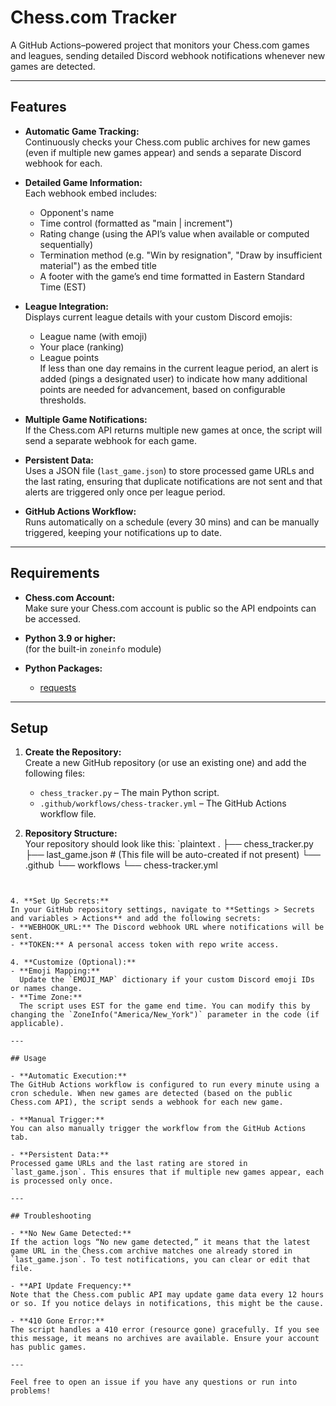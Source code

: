 # Chess.com Tracker

A GitHub Actions–powered project that monitors your Chess.com games and leagues, sending detailed Discord webhook notifications whenever new games are detected.

---

## Features

- **Automatic Game Tracking:**  
  Continuously checks your Chess.com public archives for new games (even if multiple new games appear) and sends a separate Discord webhook for each.

- **Detailed Game Information:**  
  Each webhook embed includes:
  - Opponent's name
  - Time control (formatted as "main | increment")
  - Rating change (using the API’s value when available or computed sequentially)
  - Termination method (e.g. "Win by resignation", "Draw by insufficient material") as the embed title
  - A footer with the game’s end time formatted in Eastern Standard Time (EST)

- **League Integration:**  
  Displays current league details with your custom Discord emojis:
  - League name (with emoji)
  - Your place (ranking)
  - League points  
  If less than one day remains in the current league period, an alert is added (pings a designated user) to indicate how many additional points are needed for advancement, based on configurable thresholds.

- **Multiple Game Notifications:**  
  If the Chess.com API returns multiple new games at once, the script will send a separate webhook for each game.

- **Persistent Data:**  
  Uses a JSON file (`last_game.json`) to store processed game URLs and the last rating, ensuring that duplicate notifications are not sent and that alerts are triggered only once per league period.

- **GitHub Actions Workflow:**  
  Runs automatically on a schedule (every 30 mins) and can be manually triggered, keeping your notifications up to date.

---

## Requirements

- **Chess.com Account:**  
  Make sure your Chess.com account is public so the API endpoints can be accessed.

- **Python 3.9 or higher:**  
  (for the built-in `zoneinfo` module)

- **Python Packages:**  
  - [requests](https://pypi.org/project/requests/)

---

## Setup

1. **Create the Repository:**  
   Create a new GitHub repository (or use an existing one) and add the following files:
   - `chess_tracker.py` – The main Python script.
   - `.github/workflows/chess-tracker.yml` – The GitHub Actions workflow file.

2. **Repository Structure:**  
   Your repository should look like this:
`plaintext
.
├── chess_tracker.py
├── last_game.json       # (This file will be auto-created if not present)
└── .github
    └── workflows
        └── chess-tracker.yml
```


4. **Set Up Secrets:**  
In your GitHub repository settings, navigate to **Settings > Secrets and variables > Actions** and add the following secrets:
- **WEBHOOK_URL:** The Discord webhook URL where notifications will be sent.
- **TOKEN:** A personal access token with repo write access.

4. **Customize (Optional):**  
- **Emoji Mapping:**  
  Update the `EMOJI_MAP` dictionary if your custom Discord emoji IDs or names change.
- **Time Zone:**  
  The script uses EST for the game end time. You can modify this by changing the `ZoneInfo("America/New_York")` parameter in the code (if applicable).

---

## Usage

- **Automatic Execution:**  
The GitHub Actions workflow is configured to run every minute using a cron schedule. When new games are detected (based on the public Chess.com API), the script sends a webhook for each new game.

- **Manual Trigger:**  
You can also manually trigger the workflow from the GitHub Actions tab.

- **Persistent Data:**  
Processed game URLs and the last rating are stored in `last_game.json`. This ensures that if multiple new games appear, each is processed only once.

---

## Troubleshooting

- **No New Game Detected:**  
If the action logs “No new game detected,” it means that the latest game URL in the Chess.com archive matches one already stored in `last_game.json`. To test notifications, you can clear or edit that file.

- **API Update Frequency:**  
Note that the Chess.com public API may update game data every 12 hours or so. If you notice delays in notifications, this might be the cause.

- **410 Gone Error:**  
The script handles a 410 error (resource gone) gracefully. If you see this message, it means no archives are available. Ensure your account has public games.

---

Feel free to open an issue if you have any questions or run into problems!
